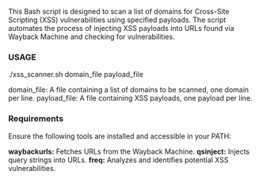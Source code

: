 This Bash script is designed to scan a list of domains for Cross-Site Scripting (XSS) vulnerabilities using specified payloads. The script automates the process of injecting XSS payloads into URLs found via Wayback Machine and checking for vulnerabilities.


### USAGE
./xss_scanner.sh domain_file payload_file

domain_file: A file containing a list of domains to be scanned, one domain per line.
payload_file: A file containing XSS payloads, one payload per line.


### Requirements
Ensure the following tools are installed and accessible in your PATH:

**waybackurls:** Fetches URLs from the Wayback Machine.
**qsinject:** Injects query strings into URLs.
**freq:** Analyzes and identifies potential XSS vulnerabilities.

